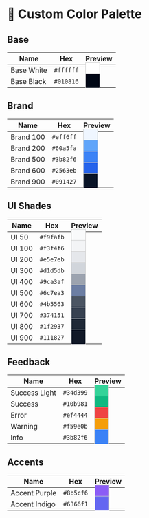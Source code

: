 # 🎨 Custom Color Palette

## Base

| Name       | Hex       | Preview                                                                                    |
| ---------- | --------- | ------------------------------------------------------------------------------------------ |
| Base White | `#ffffff` | <span style="background-color:#ffffff; padding:0.5em 1em; border:1px solid #ccc;"> </span> |
| Base Black | `#010816` | <span style="background-color:#010816; padding:0.5em 1em; border:1px solid #ccc;"> </span> |

## Brand

| Name      | Hex       | Preview                                                                                    |
| --------- | --------- | ------------------------------------------------------------------------------------------ |
| Brand 100 | `#eff6ff` | <span style="background-color:#eff6ff; padding:0.5em 1em; border:1px solid #ccc;"> </span> |
| Brand 200 | `#60a5fa` | <span style="background-color:#60a5fa; padding:0.5em 1em; border:1px solid #ccc;"> </span> |
| Brand 500 | `#3b82f6` | <span style="background-color:#3b82f6; padding:0.5em 1em; border:1px solid #ccc;"> </span> |
| Brand 600 | `#2563eb` | <span style="background-color:#2563eb; padding:0.5em 1em; border:1px solid #ccc;"> </span> |
| Brand 900 | `#091427` | <span style="background-color:#091427; padding:0.5em 1em; border:1px solid #ccc;"> </span> |
## UI Shades

| Name   | Hex       | Preview                                                                                    |
| ------ | --------- | ------------------------------------------------------------------------------------------ |
| UI 50  | `#f9fafb` | <span style="background-color:#f9fafb; padding:0.5em 1em; border:1px solid #ccc;"> </span> |
| UI 100 | `#f3f4f6` | <span style="background-color:#f3f4f6; padding:0.5em 1em; border:1px solid #ccc;"> </span> |
| UI 200 | `#e5e7eb` | <span style="background-color:#e5e7eb; padding:0.5em 1em; border:1px solid #ccc;"> </span> |
| UI 300 | `#d1d5db` | <span style="background-color:#d1d5db; padding:0.5em 1em; border:1px solid #ccc;"> </span> |
| UI 400 | `#9ca3af` | <span style="background-color:#9ca3af; padding:0.5em 1em; border:1px solid #ccc;"> </span> |
| UI 500 | `#6c7ea3` | <span style="background-color:#6c7ea3; padding:0.5em 1em; border:1px solid #ccc;"> </span> |
| UI 600 | `#4b5563` | <span style="background-color:#4b5563; padding:0.5em 1em; border:1px solid #ccc;"> </span> |
| UI 700 | `#374151` | <span style="background-color:#374151; padding:0.5em 1em; border:1px solid #ccc;"> </span> |
| UI 800 | `#1f2937` | <span style="background-color:#1f2937; padding:0.5em 1em; border:1px solid #ccc;"> </span> |
| UI 900 | `#111827` | <span style="background-color:#111827; padding:0.5em 1em; border:1px solid #ccc;"> </span> |

## Feedback

| Name          | Hex       | Preview                                                                                    |
| ------------- | --------- | ------------------------------------------------------------------------------------------ |
| Success Light | `#34d399` | <span style="background-color:#34d399; padding:0.5em 1em; border:1px solid #ccc;"> </span> |
| Success       | `#10b981` | <span style="background-color:#10b981; padding:0.5em 1em; border:1px solid #ccc;"> </span> |
| Error         | `#ef4444` | <span style="background-color:#ef4444; padding:0.5em 1em; border:1px solid #ccc;"> </span> |
| Warning       | `#f59e0b` | <span style="background-color:#f59e0b; padding:0.5em 1em; border:1px solid #ccc;"> </span> |
| Info          | `#3b82f6` | <span style="background-color:#3b82f6; padding:0.5em 1em; border:1px solid #ccc;"> </span> |

## Accents

| Name          | Hex       | Preview                                                                                    |
| ------------- | --------- | ------------------------------------------------------------------------------------------ |
| Accent Purple | `#8b5cf6` | <span style="background-color:#8b5cf6; padding:0.5em 1em; border:1px solid #ccc;"> </span> |
| Accent Indigo | `#6366f1` | <span style="background-color:#6366f1; padding:0.5em 1em; border:1px solid #ccc;"> </span> |
